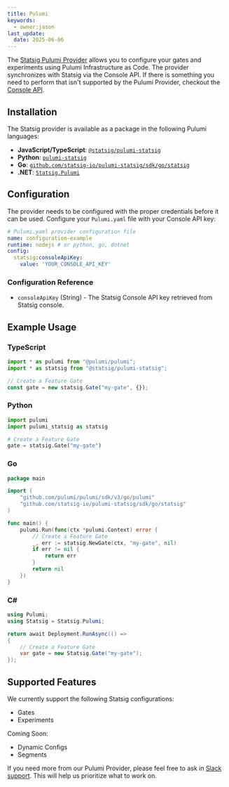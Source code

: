 ```yaml
---
title: Pulumi
keywords:
  - owner:jason
last_update:
  date: 2025-06-06
---
```


The [Statsig Pulumi Provider](https://www.pulumi.com/registry/packages/statsig/) allows you to configure your gates and experiments using Pulumi Infrastructure as Code. The provider synchronizes with Statsig via the Console API. If there is something you need to perform that isn't supported by the Pulumi Provider, checkout the [Console API](/console-api/introduction).

## Installation

The Statsig provider is available as a package in the following Pulumi languages:

- **JavaScript/TypeScript**: [`@statsig/pulumi-statsig`](https://www.npmjs.com/package/@statsig/pulumi-statsig)
- **Python**: [`pulumi-statsig`](https://pypi.org/project/pulumi-statsig/)
- **Go**: [`github.com/statsig-io/pulumi-statsig/sdk/go/statsig`](https://github.com/statsig-io/pulumi-statsig)
- **.NET**: [`Statsig.Pulumi`](https://www.nuget.org/packages/Statsig.Pulumi)

## Configuration

The provider needs to be configured with the proper credentials before it can be used. Configure your `Pulumi.yaml` file with your Console API key:

```yaml
# Pulumi.yaml provider configuration file
name: configuration-example
runtime: nodejs # or python, go, dotnet
config:
  statsig:consoleApiKey:
    value: 'YOUR_CONSOLE_API_KEY'
```

### Configuration Reference

- `consoleApiKey` (String) - The Statsig Console API key retrieved from Statsig console.

## Example Usage

### TypeScript

```typescript
import * as pulumi from "@pulumi/pulumi";
import * as statsig from "@statsig/pulumi-statsig";

// Create a Feature Gate
const gate = new statsig.Gate("my-gate", {});
```

### Python

```python
import pulumi
import pulumi_statsig as statsig

# Create a Feature Gate
gate = statsig.Gate("my-gate")
```

### Go

```go
package main

import (
    "github.com/pulumi/pulumi/sdk/v3/go/pulumi"
    "github.com/statsig-io/pulumi-statsig/sdk/go/statsig"
)

func main() {
    pulumi.Run(func(ctx *pulumi.Context) error {
        // Create a Feature Gate
        _, err := statsig.NewGate(ctx, "my-gate", nil)
        if err != nil {
            return err
        }
        return nil
    })
}
```

### C#

```csharp
using Pulumi;
using Statsig = Statsig.Pulumi;

return await Deployment.RunAsync(() => 
{
    // Create a Feature Gate
    var gate = new Statsig.Gate("my-gate");
});
```

## Supported Features

We currently support the following Statsig configurations:

- Gates
- Experiments

Coming Soon:

- Dynamic Configs
- Segments

If you need more from our Pulumi Provider, please feel free to ask in [Slack support](https://statsigcommunity.slack.com/archives/C01RAKM10TD). This will help us prioritize what to work on.
